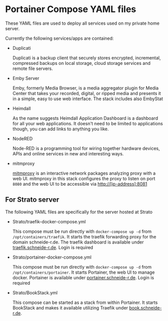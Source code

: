 # Portainer Compose YAML files

These YAML files are used to deploy all services used on my private home server.

Currently the following services/apps are contained:

- Duplicati

    Duplicati is a backup client that securely stores encrypted, incremental, compressed backups on local storage, cloud storage services and remote file servers.

- Emby Server

    Emby, formerly Media Browser, is a media aggregator plugin for Media Center that takes your recorded, digital, or ripped media and presents it in a simple, easy to use web interface.
    The stack includes also EmbyStat

- Heimdall

    As the name suggests Heimdall Application Dashboard is a dashboard for all your web applications. It doesn't need to be limited to applications though, you can add links to anything you like.

- NodeRED
  
    Node-RED is a programming tool for wiring together hardware devices, APIs and online services in new and interesting ways.

- mitmproxy

    [mitmproxy](https://mitmproxy.org) is an interactive network packages analyzing proxy with a web UI. mitmproxy in this stack configures the proxy to listen on port `8080` and the web UI to be accessible via [http://[ip-address]:8081](http://[ip-address]:8081)

## For Strato server

The following YAML files are specifically for the server hosted at Strato

- Strato/traefik-docker-compose.yml

    This compose must be run directly with `docker-compose up -d` from `/opt/containers/traefik`. It starts the traefik forwarding proxy for the domain schneide-r.de.
    The traefik dashboard is available under [traefik.schneide-r.de](https://traefik.schneide-r.de). Login is required

- Strato/portainer-docker-compose.yml

    This compose must be run directly with `docker-compose up -d` from `/opt/containers/portainer`. It starts Portainer, the web UI to manage docker.
    Portainer is available under [portainer.schneide-r.de](https://portainer.schneide-r.de). Login is required

- Strato/BookStack.yml

    This compose can be started as a stack from within Portainer. It starts BookStack and makes it available utilizing Traefik under [book.schneide-r.de](https://book.schneide-r.de).